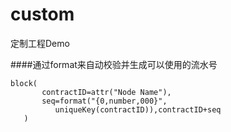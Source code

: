 # custom
定制工程Demo

####通过format来自动校验并生成可以使用的流水号
```
block(
       contractID=attr("Node Name"),
       seq=format("{0,number,000}",
          uniqueKey(contractID)),contractID+seq
   )
```
